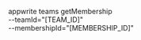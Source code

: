 appwrite teams getMembership \
        --teamId="[TEAM_ID]" \
        --membershipId="[MEMBERSHIP_ID]"
